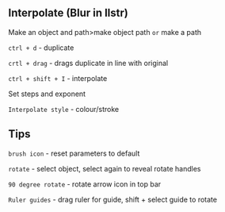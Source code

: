 ## Interpolate (Blur in Ilstr)

Make an object and path>make object path `or` make a path

`ctrl + d` - duplicate

`crtl + drag` - drags duplicate in line with original

`ctrl + shift + I` - interpolate

Set steps and exponent

`Interpolate style` - colour/stroke

## Tips
`brush icon` - reset parameters to default

`rotate` - select object, select again to reveal rotate handles

`90 degree rotate` - rotate arrow icon in top bar

`Ruler guides` - drag ruler for guide, shift + select guide to rotate